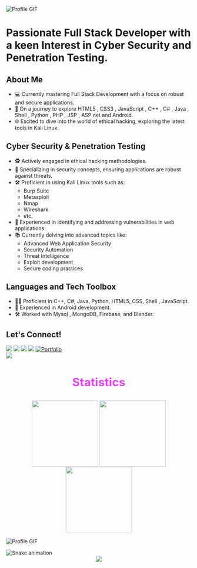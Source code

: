 <!DOCTYPE html>
<html>
<head>
  <meta charset="UTF-8" />
  <meta name="viewport" content="width=device-width, initial-scale=1.0" />
  <link href="https://cdn.jsdelivr.net/npm/tailwindcss@2.2.19/dist/tailwind.min.css" rel="stylesheet">

</head>
<body>

![Profile GIF](https://user-images.githubusercontent.com/73097560/115834477-dbab4500-a447-11eb-908a-139a6edaec5c.gif)
# Passionate Full Stack Developer with a keen Interest in Cyber Security and Penetration Testing.

## About Me
- 💻 Currently mastering Full Stack Development with a focus on robust and secure applications.
- 🚀 On a journey to explore HTML5 , CSS3 , JavaScript , C++ , C# , Java , Shell , Python , PHP , JSP , ASP.net and Android.
- 🌐 Excited to dive into the world of ethical hacking, exploring the latest tools in Kali Linux.

## Cyber Security & Penetration Testing
- 🕵️ Actively engaged in ethical hacking methodologies.
- 🔐 Specializing in security concepts, ensuring applications are robust against threats.
- 🛠️ Proficient in using Kali Linux tools such as:
  - Burp Suite
  - Metasploit
  - Nmap
  - Wireshark
  - etc.
- 🚨 Experienced in identifying and addressing vulnerabilities in web applications.
- 📚 Currently delving into advanced topics like:
  - Advanced Web Application Security
  - Security Automation
  - Threat Intelligence
  - Exploit development
  - Secure coding practices
    

## Languages and Tech Toolbox
- 👨‍💻 Proficient in C++, C#, Java, Python, HTML5, CSS, Shell , JavaScript.
- 📱 Experienced in Android development.
- 🛠️ Worked with Mysql , MongoDB, Firebase, and Blender.

## Let's Connect!
<div> 
 <a href="https://www.linkedin.com/in/kushal-pipaliya" target="_blank"><img src="https://img.shields.io/badge/LinkedIn-0077B5?style=for-the-badge&logo=linkedin&logoColor=white" target="_blank"></a>
<a href="https://twitter.com/PipaliyaKu78237" target="_blank" ><img src="https://img.shields.io/badge/-Twitter-%231DA1F2?style=for-the-badge&logo=twitter&logoColor=white" target="_blank"></a>
<a href="mailto:21bmiit129@gmail.com" ><img src="https://img.shields.io/badge/-Gmail-%23333?style=for-the-badge&logo=gmail&logoColor=white"></a>
<a href="https://www.instagram.com/_kushal_pipaliya/" target="_blank" ><img src="https://img.shields.io/badge/-Instagram-%23E4405F?style=for-the-badge&logo=instagram&logoColor=white" target="_blank"></a>
<a href="https://kushalpipaliyaportfolio.netlify.app/" target="_blank" ><img src="https://img.shields.io/badge/-Portfolio-%8A2BE2?style=for-the-badge&logoColor=white" alt="Portfolio"></a>
</div>


<img src="https://user-images.githubusercontent.com/73097560/115834477-dbab4500-a447-11eb-908a-139a6edaec5c.gif">
<h3 align="center" style="font-size: 2.25em;
    color: #ea42ff" >Statistics</h3>
<div align="center">
<img align="center" src="http://github-profile-summary-cards.vercel.app/api/cards/stats?username=kushal129&theme=2077" height="180em" />
<img align="center" src="http://github-profile-summary-cards.vercel.app/api/cards/most-commit-language?username=kushal129&theme=2077" height="180em" />
<img align="center" src="http://github-profile-summary-cards.vercel.app/api/cards/repos-per-language?username=kushal129&theme=2077" height="180em" />
</div>

![Profile GIF](https://user-images.githubusercontent.com/73097560/115834477-dbab4500-a447-11eb-908a-139a6edaec5c.gif)

<img src="https://profile-readme-generator.com/assets/snake.svg" alt="Snake animation" />

<div align="center">
  <img src="https://profile-counter.glitch.me/Kushal129/count.svg?"  />
</div>
</body>
</html>

